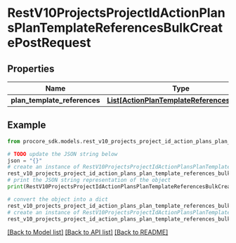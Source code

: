 # RestV10ProjectsProjectIdActionPlansPlanTemplateReferencesBulkCreatePostRequest


## Properties

Name | Type | Description | Notes
------------ | ------------- | ------------- | -------------
**plan_template_references** | [**List[ActionPlanTemplateReferencesInner1]**](ActionPlanTemplateReferencesInner1.md) |  | 

## Example

```python
from procore_sdk.models.rest_v10_projects_project_id_action_plans_plan_template_references_bulk_create_post_request import RestV10ProjectsProjectIdActionPlansPlanTemplateReferencesBulkCreatePostRequest

# TODO update the JSON string below
json = "{}"
# create an instance of RestV10ProjectsProjectIdActionPlansPlanTemplateReferencesBulkCreatePostRequest from a JSON string
rest_v10_projects_project_id_action_plans_plan_template_references_bulk_create_post_request_instance = RestV10ProjectsProjectIdActionPlansPlanTemplateReferencesBulkCreatePostRequest.from_json(json)
# print the JSON string representation of the object
print(RestV10ProjectsProjectIdActionPlansPlanTemplateReferencesBulkCreatePostRequest.to_json())

# convert the object into a dict
rest_v10_projects_project_id_action_plans_plan_template_references_bulk_create_post_request_dict = rest_v10_projects_project_id_action_plans_plan_template_references_bulk_create_post_request_instance.to_dict()
# create an instance of RestV10ProjectsProjectIdActionPlansPlanTemplateReferencesBulkCreatePostRequest from a dict
rest_v10_projects_project_id_action_plans_plan_template_references_bulk_create_post_request_from_dict = RestV10ProjectsProjectIdActionPlansPlanTemplateReferencesBulkCreatePostRequest.from_dict(rest_v10_projects_project_id_action_plans_plan_template_references_bulk_create_post_request_dict)
```
[[Back to Model list]](../README.md#documentation-for-models) [[Back to API list]](../README.md#documentation-for-api-endpoints) [[Back to README]](../README.md)


